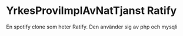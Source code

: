 # YrkesProviImplAvNatTjanst Ratify
En spotify clone som heter Ratify. Den använder sig av php och mysqli 




